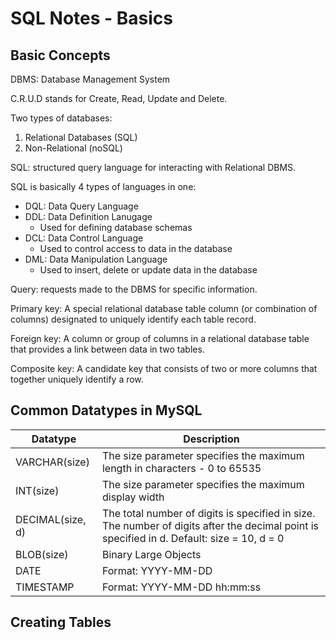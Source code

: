 # SQL Notes - Basics

## Basic Concepts

DBMS: Database Management System

C.R.U.D stands for Create, Read, Update and Delete. 

Two types of databases: 
1. Relational Databases (SQL)
2. Non-Relational (noSQL)

SQL: structured query language for interacting with Relational DBMS. 

SQL is basically 4 types of languages in one: 
- DQL: Data Query Language
- DDL: Data Definition Lanugage
  - Used for defining database schemas
- DCL: Data Control Language
  - Used to control access to data in the database
- DML: Data Manipulation Language
  - Used to insert, delete or update data in the database

Query: requests made to the DBMS for specific information. 

Primary key: A special relational database table column (or combination of columns) designated to uniquely identify each table record. 

Foreign key: A column or group of columns in a relational database table that provides a link between data in two tables. 

Composite key: A candidate key that consists of two or more columns that together uniquely identify a row.

## Common Datatypes in MySQL

| Datatype | Description |
| ----------- | ----------- |
| VARCHAR(size) | The size parameter specifies the maximum length in characters - 0 to 65535 |
| INT(size) | The size parameter specifies the maximum display width |
| DECIMAL(size, d) | The total number of digits is specified in size. The number of digits after the decimal point is specified in d. Default: size = 10, d = 0 |
| BLOB(size) | Binary Large Objects |
| DATE | Format: YYYY-MM-DD |
| TIMESTAMP | Format: YYYY-MM-DD hh:mm:ss |

## Creating Tables







